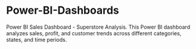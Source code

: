 # Power-BI-Dashboards
Power BI Sales Dashboard - Superstore Analysis.
This Power BI dashboard analyzes sales, profit, and customer trends across different categories, states, and time periods.
